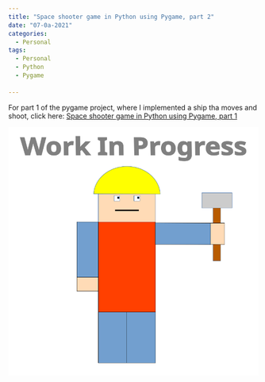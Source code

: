 ```yaml
---
title: "Space shooter game in Python using Pygame, part 2"
date: "07-0a-2021"
categories:
  - Personal
tags:
  - Personal
  - Python
  - Pygame

---
```

For part 1 of the pygame project, where I implemented a ship tha moves and shoot, click here: <a href="https://khkhiu.github.io/singapore%20polytechnic/sp-cadd-3d-A2/">Space shooter game in Python using Pygame, part 1</a>  


![WIP](/assets/images/common/WIP.png)